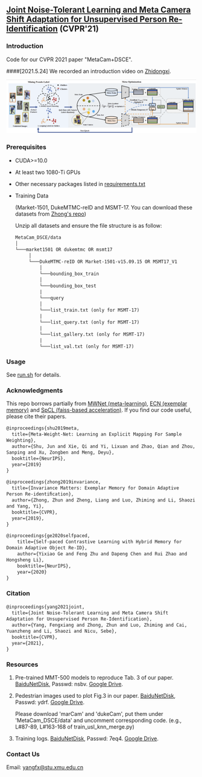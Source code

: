 ## [Joint Noise-Tolerant Learning and Meta Camera Shift Adaptation for Unsupervised Person Re-Identification](https://arxiv.org/abs/2103.04618) (CVPR'21)

### Introduction

Code for our CVPR 2021 paper "MetaCam+DSCE".

####[2021.5.24] We recorded an introduction video on [Zhidongxi](https://course.zhidx.com/c/OWYyZTMxNzJhYTA2YzEyYjZhYjM=).

![](figures/metacam.png)

### Prerequisites

- CUDA>=10.0
- At least two 1080-Ti GPUs 
- Other necessary packages listed in [requirements.txt](requirements.txt)
- Training Data
  
  (Market-1501, DukeMTMC-reID and MSMT-17. You can download these datasets from [Zhong's repo](https://github.com/zhunzhong07/ECN))

   Unzip all datasets and ensure the file structure is as follow:
   
   ```
   MetaCam_DSCE/data    
   │
   └───market1501 OR dukemtmc OR msmt17
        │   
        └───DukeMTMC-reID OR Market-1501-v15.09.15 OR MSMT17_V1
            │   
            └───bounding_box_train
            │   
            └───bounding_box_test
            | 
            └───query
            │   
            └───list_train.txt (only for MSMT-17)
            | 
            └───list_query.txt (only for MSMT-17)
            | 
            └───list_gallery.txt (only for MSMT-17)
            | 
            └───list_val.txt (only for MSMT-17)
   ```

[comment]: <> (### Before You Start)

[comment]: <> (If you are not familiar with meta-learning, I suggest that you should )

[comment]: <> (read [this code]&#40;https://github.com/AdrienLE/ANIML/blob/master/ANIML.ipynb&#41; first. )

[comment]: <> (It explains why should we use "MetaModule" &#40;"MetaConv2d", "MetaBatchNorm2d", etc.&#41; )

[comment]: <> (to replace original "Module" &#40;"Conv2d", "BatchNorm2d", etc.&#41; in Pytorch. )

[comment]: <> (Here is part of the explanation.)

[comment]: <> (![]&#40;figures/meta.png&#41;)

### Usage

See [run.sh](run.sh) for details.


### Acknowledgments
This repo borrows partially from [MWNet (meta-learning)](https://github.com/xjtushujun/meta-weight-net), 
[ECN (exemplar memory)](https://github.com/zhunzhong07/ECN) and 
[SpCL (faiss-based acceleration)](https://github.com/yxgeee/SpCL). 
If you find our code useful, please cite their papers.

```MWNet
@inproceedings{shu2019meta,
  title={Meta-Weight-Net: Learning an Explicit Mapping For Sample Weighting},
  author={Shu, Jun and Xie, Qi and Yi, Lixuan and Zhao, Qian and Zhou, Sanping and Xu, Zongben and Meng, Deyu},
  booktitle={NeurIPS},
  year={2019}
}
```

```ECN
@inproceedings{zhong2019invariance,
  title={Invariance Matters: Exemplar Memory for Domain Adaptive Person Re-identiﬁcation},
  author={Zhong, Zhun and Zheng, Liang and Luo, Zhiming and Li, Shaozi and Yang, Yi},
  booktitle={CVPR},
  year={2019},
}
```

```SpCL
@inproceedings{ge2020selfpaced,
    title={Self-paced Contrastive Learning with Hybrid Memory for Domain Adaptive Object Re-ID},
    author={Yixiao Ge and Feng Zhu and Dapeng Chen and Rui Zhao and Hongsheng Li},
    booktitle={NeurIPS},
    year={2020}
}
```

### Citation
```yang
@inproceedings{yang2021joint,
  title={Joint Noise-Tolerant Learning and Meta Camera Shift Adaptation for Unsupervised Person Re-Identification},
  author={Yang, Fengxiang and Zhong, Zhun and Luo, Zhiming and Cai, Yuanzheng and Li, Shaozi and Nicu, Sebe},
  booktitle={CVPR},
  year={2021},
}
```


### Resources

1. Pre-trained MMT-500 models to reproduce Tab. 3 of our paper. 
   [BaiduNetDisk](https://pan.baidu.com/s/1E2d_oMBYIn5dByccLIvIAw), Passwd: nsbv.
   [Google Drive](https://drive.google.com/drive/folders/1sEi9fOeNQmrjQ4ZEQ3sbsKg26Dc6Boe1?usp=sharing).
   
2. Pedestrian images used to plot Fig.3 in our paper. 
   [BaiduNetDisk](https://pan.baidu.com/s/1c_lmWhlQ5rZ4frDJhFLwIg), Passwd: ydrf.
   [Google Drive](https://drive.google.com/file/d/1lk4DbkJR9BWpVFb_AnFUlFJPmQVrj-MX/view?usp=sharing).
   
   Please download 'marCam' and 'dukeCam', 
   put them under 'MetaCam_DSCE/data' 
   and uncomment corresponding code.
   (e.g., L#87-89, L#163-168 of train_usl_knn_merge.py)
   
3. Training logs.
   [BaiduNetDisk](https://pan.baidu.com/s/1pnauFTHi9b6J-6ZCUCZJHg), Passwd: 7eq4.
   [Google Drive](https://drive.google.com/drive/folders/15jxAP0E1K6rE9Z4jH64Qy5bO8O6jA96A?usp=sharing).
   


### Contact Us

Email: yangfx@stu.xmu.edu.cn